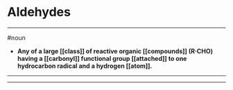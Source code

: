# Aldehydes
---
#noun
- **Any of a large [[class]] of reactive organic [[compounds]] (R·CHO) having a [[carbonyl]] functional group [[attached]] to one hydrocarbon radical and a hydrogen [[atom]].**
---
---
